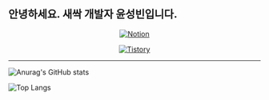 ## 안녕하세요. 새싹 개발자 윤성빈입니다.
<div align="center">
  
  <!-- Notion Badge -->
  [<img src="https://img.shields.io/badge/Portfolio-%23000000.svg?style=for-the-badge&logo=notion&logoColor=white" alt="Notion" />](https://rowan-swift-32e.notion.site/7ac8e979844246479adf12af7c49476e?pvs=4)
  <!-- Tistory Badge -->
  [<img src="https://img.shields.io/badge/Tistory-%23000000.svg?style=for-the-badge&logo=tistory&logoColor=orange" alt="Tistory" />](https://udangtang-dev.tistory.com/)
</div>
<hr>

![Anurag's GitHub stats](https://github-readme-stats.vercel.app/api?username=dbstjdqls14&show_icons=true&theme=radical)

![Top Langs](https://github-readme-stats.vercel.app/api/top-langs/?username=dbstjdqls14)

<div align="center">
  
